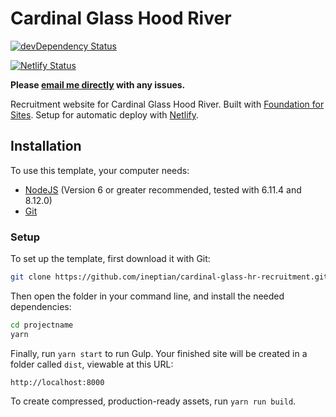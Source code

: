 # Cardinal Glass Hood River

[![devDependency Status](https://david-dm.org/zurb/foundation-zurb-template/dev-status.svg)](https://david-dm.org/zurb/foundation-zurb-template#info=devDependencies)

[![Netlify Status](https://api.netlify.com/api/v1/badges/7a2f25f0-750c-49cd-a742-2bb536b93fe9/deploy-status)](https://app.netlify.com/sites/cardinalhr/deploys)

**Please [email me directly](mailto:ian@iandaly.com) with any issues.**

Recruitment website for Cardinal Glass Hood River. Built with [Foundation for Sites](http://foundation.zurb.com/sites). Setup for automatic deploy with [Netlify](https://www.netlify.com/).

## Installation

To use this template, your computer needs:

- [NodeJS](https://nodejs.org/en/) (Version 6 or greater recommended, tested with 6.11.4 and 8.12.0)
- [Git](https://git-scm.com/)

### Setup

To set up the template, first download it with Git:

```bash
git clone https://github.com/ineptian/cardinal-glass-hr-recruitment.git projectname
```

Then open the folder in your command line, and install the needed dependencies:

```bash
cd projectname
yarn
```

Finally, run `yarn start` to run Gulp. Your finished site will be created in a folder called `dist`, viewable at this URL:

```
http://localhost:8000
```

To create compressed, production-ready assets, run `yarn run build`.
